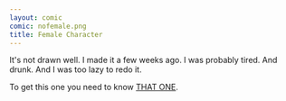 ```yaml
---
layout: comic
comic: nofemale.png
title: Female Character
---
```


It's not drawn well. 
I made it a few weeks ago. 
I was probably tired. 
And drunk. 
And I was too lazy to redo it.

To get this one you need to know [THAT ONE](https://lolnein.com/2013/03/09/cheguewho/).
